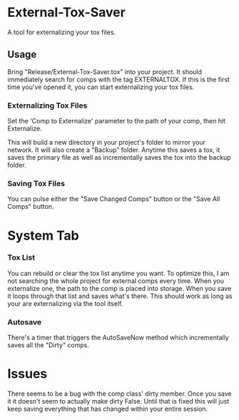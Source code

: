 # External-Tox-Saver
A tool for externalizing your tox files. 


## Usage
Bring "Release/External-Tox-Saver.tox" into your project. It should immediately search for comps with the tag EXTERNALTOX. 
If this is the first time you've opened it, you can start externalizing your tox files.

### Externalizing Tox Files
Set the 'Comp to Externalize' parameter to the path of your comp, then hit Externalize.

This will build a new directory in your project's folder to mirror your network. It will also create a "Backup" folder.
Anytime this saves a tox, it saves the primary file as well as incrementally saves the tox into the backup folder.

### Saving Tox Files
You can pulse either the "Save Changed Comps" button or the "Save All Comps" button. 

# System Tab

### Tox List
You can rebuild or clear the tox list anytime you want. To optimize this, I am not searching the whole project for external comps every time. When you externalize one, the path to the comp is placed into storage. When you save it loops through that list and saves what's there. This should work as long as your are externalizing via the tool itself.

### Autosave
There's a timer that triggers the AutoSaveNow method which incrementally saves all the "Dirty" comps. 

# Issues
There seems to be a bug with the comp class' dirty member. Once you save it it doesn't seem to actually make dirty False. Until that is fixed this will just keep saving everything that has changed within your entire session.
